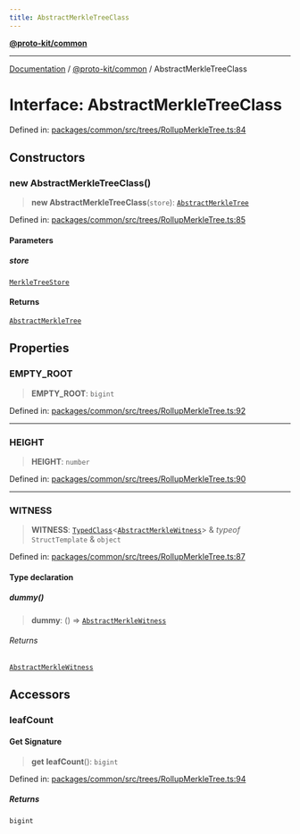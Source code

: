 ```yaml
---
title: AbstractMerkleTreeClass
---
```


[**@proto-kit/common**](../README.md)

***

[Documentation](../../../README.md) / [@proto-kit/common](../README.md) / AbstractMerkleTreeClass

# Interface: AbstractMerkleTreeClass

Defined in: [packages/common/src/trees/RollupMerkleTree.ts:84](https://github.com/proto-kit/framework/blob/b953c754e500c62f01fbbd6d09adfb2f5577269d/packages/common/src/trees/RollupMerkleTree.ts#L84)

## Constructors

### new AbstractMerkleTreeClass()

> **new AbstractMerkleTreeClass**(`store`): [`AbstractMerkleTree`](AbstractMerkleTree.md)

Defined in: [packages/common/src/trees/RollupMerkleTree.ts:85](https://github.com/proto-kit/framework/blob/b953c754e500c62f01fbbd6d09adfb2f5577269d/packages/common/src/trees/RollupMerkleTree.ts#L85)

#### Parameters

##### store

[`MerkleTreeStore`](MerkleTreeStore.md)

#### Returns

[`AbstractMerkleTree`](AbstractMerkleTree.md)

## Properties

### EMPTY\_ROOT

> **EMPTY\_ROOT**: `bigint`

Defined in: [packages/common/src/trees/RollupMerkleTree.ts:92](https://github.com/proto-kit/framework/blob/b953c754e500c62f01fbbd6d09adfb2f5577269d/packages/common/src/trees/RollupMerkleTree.ts#L92)

***

### HEIGHT

> **HEIGHT**: `number`

Defined in: [packages/common/src/trees/RollupMerkleTree.ts:90](https://github.com/proto-kit/framework/blob/b953c754e500c62f01fbbd6d09adfb2f5577269d/packages/common/src/trees/RollupMerkleTree.ts#L90)

***

### WITNESS

> **WITNESS**: [`TypedClass`](../type-aliases/TypedClass.md)\<[`AbstractMerkleWitness`](AbstractMerkleWitness.md)\> & *typeof* `StructTemplate` & `object`

Defined in: [packages/common/src/trees/RollupMerkleTree.ts:87](https://github.com/proto-kit/framework/blob/b953c754e500c62f01fbbd6d09adfb2f5577269d/packages/common/src/trees/RollupMerkleTree.ts#L87)

#### Type declaration

##### dummy()

> **dummy**: () => [`AbstractMerkleWitness`](AbstractMerkleWitness.md)

###### Returns

[`AbstractMerkleWitness`](AbstractMerkleWitness.md)

## Accessors

### leafCount

#### Get Signature

> **get** **leafCount**(): `bigint`

Defined in: [packages/common/src/trees/RollupMerkleTree.ts:94](https://github.com/proto-kit/framework/blob/b953c754e500c62f01fbbd6d09adfb2f5577269d/packages/common/src/trees/RollupMerkleTree.ts#L94)

##### Returns

`bigint`
